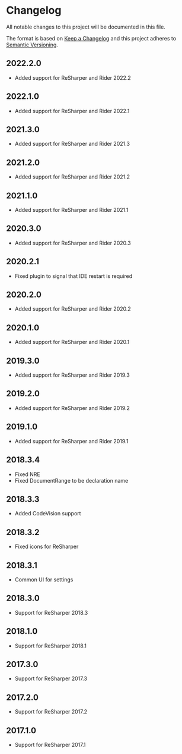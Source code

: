 # Changelog
All notable changes to this project will be documented in this file.

The format is based on [Keep a Changelog](http://keepachangelog.com/en/1.0.0/)
and this project adheres to [Semantic Versioning](http://semver.org/spec/v2.0.0.html).

## 2022.2.0
- Added support for ReSharper and Rider 2022.2

## 2022.1.0
- Added support for ReSharper and Rider 2022.1

## 2021.3.0
- Added support for ReSharper and Rider 2021.3

## 2021.2.0
- Added support for ReSharper and Rider 2021.2

## 2021.1.0
- Added support for ReSharper and Rider 2021.1

## 2020.3.0
- Added support for ReSharper and Rider 2020.3

## 2020.2.1
- Fixed plugin to signal that IDE restart is required

## 2020.2.0
- Added support for ReSharper and Rider 2020.2

## 2020.1.0
- Added support for ReSharper and Rider 2020.1

## 2019.3.0
- Added support for ReSharper and Rider 2019.3

## 2019.2.0
- Added support for ReSharper and Rider 2019.2

## 2019.1.0
- Added support for ReSharper and Rider 2019.1

## 2018.3.4
- Fixed NRE
- Fixed DocumentRange to be declaration name

## 2018.3.3
- Added CodeVision support

## 2018.3.2
- Fixed icons for ReSharper

## 2018.3.1
- Common UI for settings

## 2018.3.0
- Support for ReSharper 2018.3

## 2018.1.0
- Support for ReSharper 2018.1

## 2017.3.0
- Support for ReSharper 2017.3

## 2017.2.0
- Support for ReSharper 2017.2

## 2017.1.0
- Support for ReSharper 2017.1
